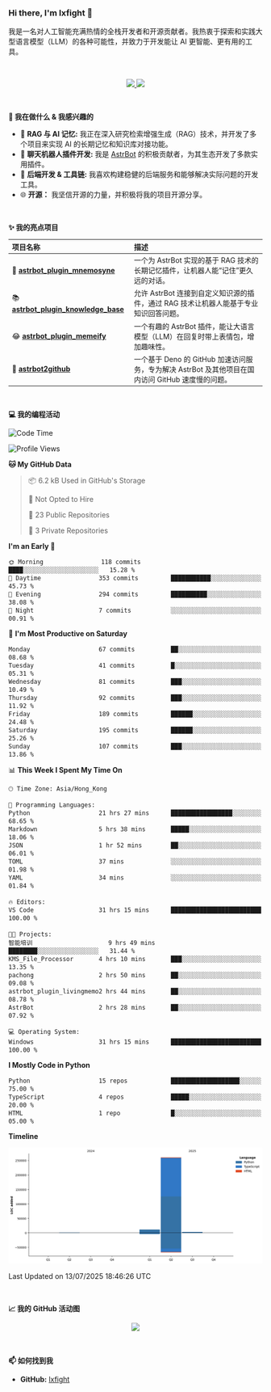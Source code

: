 ### Hi there, I'm lxfight 👋

我是一名对人工智能充满热情的全栈开发者和开源贡献者。我热衷于探索和实践大型语言模型（LLM）的各种可能性，并致力于开发能让 AI 更智能、更有用的工具。

<br>

<!-- GitHub Stats & Languages -->
<p align="center">
  <a href="https://github.com/lxfight">
    <img height="180em" src="https://github-readme-stats.vercel.app/api?username=lxfight&show_icons=true&theme=dracula&include_all_commits=true&count_private=true"/>
    <img height="180em" src="https://github-readme-stats.vercel.app/api/top-langs/?username=lxfight&layout=compact&langs_count=8&theme=dracula"/>
  </a>
</p>

<br>

**🚀 我在做什么 & 我感兴趣的**

- 🧠 **RAG 与 AI 记忆:** 我正在深入研究检索增强生成（RAG）技术，并开发了多个项目来实现 AI 的长期记忆和知识库对接功能。
- 🤖 **聊天机器人插件开发:** 我是 [AstrBot](https://github.com/AstrBotDevs/AstrBot) 的积极贡献者，为其生态开发了多款实用插件。
- 🔧 **后端开发 & 工具链:** 我喜欢构建稳健的后端服务和能够解决实际问题的开发工具。
- 🌐 **开源：** 我坚信开源的力量，并积极将我的项目开源分享。

<br>

**✨ 我的亮点项目**

| 项目名称                                                                                         | 描述                                                                                              |
| :----------------------------------------------------------------------------------------------- | :------------------------------------------------------------------------------------------------ |
| 🧠 [**astrbot_plugin_mnemosyne**](https://github.com/lxfight/astrbot_plugin_mnemosyne)           | 一个为 AstrBot 实现的基于 RAG 技术的长期记忆插件，让机器人能“记住”更久远的对话。                  |
| 📚 [**astrbot_plugin_knowledge_base**](https://github.com/lxfight/astrbot_plugin_knowledge_base) | 允许 AstrBot 连接到自定义知识源的插件，通过 RAG 技术让机器人能基于专业知识回答问题。              |
| 😂 [**astrbot_plugin_memeify**](https://github.com/lxfight/astrbot_plugin_memeify)               | 一个有趣的 AstrBot 插件，能让大语言模型（LLM）在回复时带上表情包，增加趣味性。                    |
| 🚀 [**astrbot2github**](https://github.com/lxfight/astrbot2github)                               | 一个基于 Deno 的 GitHub 加速访问服务，专为解决 AstrBot 及其他项目在国内访问 GitHub 速度慢的问题。 |

<br>

**💻 我的编程活动**

<!--START_SECTION:waka-->
![Code Time](http://img.shields.io/badge/Code%20Time-129%20hrs%2059%20mins-blue)

![Profile Views](http://img.shields.io/badge/Profile%20Views-1-blue)

**🐱 My GitHub Data** 

> 📦 6.2 kB Used in GitHub's Storage 
 > 
> 🚫 Not Opted to Hire
 > 
> 📜 23 Public Repositories 
 > 
> 🔑 3 Private Repositories 
 > 
**I'm an Early 🐤** 

```text
🌞 Morning                118 commits         ████░░░░░░░░░░░░░░░░░░░░░   15.28 % 
🌆 Daytime                353 commits         ███████████░░░░░░░░░░░░░░   45.73 % 
🌃 Evening                294 commits         ██████████░░░░░░░░░░░░░░░   38.08 % 
🌙 Night                  7 commits           ░░░░░░░░░░░░░░░░░░░░░░░░░   00.91 % 
```
📅 **I'm Most Productive on Saturday** 

```text
Monday                   67 commits          ██░░░░░░░░░░░░░░░░░░░░░░░   08.68 % 
Tuesday                  41 commits          █░░░░░░░░░░░░░░░░░░░░░░░░   05.31 % 
Wednesday                81 commits          ███░░░░░░░░░░░░░░░░░░░░░░   10.49 % 
Thursday                 92 commits          ███░░░░░░░░░░░░░░░░░░░░░░   11.92 % 
Friday                   189 commits         ██████░░░░░░░░░░░░░░░░░░░   24.48 % 
Saturday                 195 commits         ██████░░░░░░░░░░░░░░░░░░░   25.26 % 
Sunday                   107 commits         ███░░░░░░░░░░░░░░░░░░░░░░   13.86 % 
```


📊 **This Week I Spent My Time On** 

```text
🕑︎ Time Zone: Asia/Hong_Kong

💬 Programming Languages: 
Python                   21 hrs 27 mins      █████████████████░░░░░░░░   68.65 % 
Markdown                 5 hrs 38 mins       █████░░░░░░░░░░░░░░░░░░░░   18.06 % 
JSON                     1 hr 52 mins        ██░░░░░░░░░░░░░░░░░░░░░░░   06.01 % 
TOML                     37 mins             ░░░░░░░░░░░░░░░░░░░░░░░░░   01.98 % 
YAML                     34 mins             ░░░░░░░░░░░░░░░░░░░░░░░░░   01.84 % 

🔥 Editors: 
VS Code                  31 hrs 15 mins      █████████████████████████   100.00 % 

🐱‍💻 Projects: 
智能培训                     9 hrs 49 mins       ████████░░░░░░░░░░░░░░░░░   31.44 % 
KMS_File_Processor       4 hrs 10 mins       ███░░░░░░░░░░░░░░░░░░░░░░   13.35 % 
pachong                  2 hrs 50 mins       ██░░░░░░░░░░░░░░░░░░░░░░░   09.08 % 
astrbot_plugin_livingmemo2 hrs 44 mins       ██░░░░░░░░░░░░░░░░░░░░░░░   08.78 % 
AstrBot                  2 hrs 28 mins       ██░░░░░░░░░░░░░░░░░░░░░░░   07.92 % 

💻 Operating System: 
Windows                  31 hrs 15 mins      █████████████████████████   100.00 % 
```

**I Mostly Code in Python** 

```text
Python                   15 repos            ███████████████████░░░░░░   75.00 % 
TypeScript               4 repos             █████░░░░░░░░░░░░░░░░░░░░   20.00 % 
HTML                     1 repo              █░░░░░░░░░░░░░░░░░░░░░░░░   05.00 % 
```



**Timeline**

![Lines of Code chart](https://raw.githubusercontent.com/lxfight/lxfight/main/assets/bar_graph.png)


 Last Updated on 13/07/2025 18:46:26 UTC
<!--END_SECTION:waka-->

<br>

**📈 我的 GitHub 活动图**

<!-- GitHub Activity Graph -->
<p align="center">
  <a href="https://github.com/lxfight">
    <img src="https://github-readme-activity-graph.vercel.app/graph?username=lxfight&theme=dracula&hide_border=true&area=true" />
  </a>
</p>

<br>


**📫 如何找到我**

- **GitHub:** [lxfight](https://github.com/lxfight)
